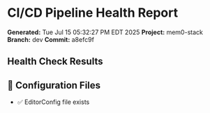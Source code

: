 # CI/CD Pipeline Health Report

**Generated:** Tue Jul 15 05:32:27 PM EDT 2025
**Project:** mem0-stack
**Branch:** dev
**Commit:** a8efc9f

## Health Check Results


## 🔧 Configuration Files
- ✅ EditorConfig file exists

